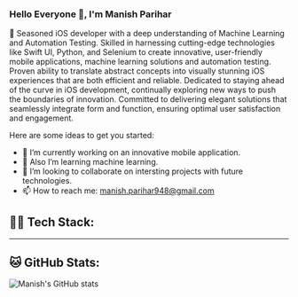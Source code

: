 ### Hello Everyone 👋, I'm Manish Parihar

📱 Seasoned iOS developer with a deep understanding of Machine Learning and Automation Testing. Skilled in harnessing cutting-edge technologies like Swift UI, Python, and Selenium to create innovative, user-friendly mobile applications, machine learning solutions and automation testing. Proven ability to translate abstract concepts into visually stunning iOS experiences that are both efficient and reliable. Dedicated to staying ahead of the curve in iOS development, continually exploring new ways to push the boundaries of innovation. Committed to delivering elegant solutions that seamlessly integrate form and function, ensuring optimal user satisfaction and engagement.

Here are some ideas to get you started:
- 🔭 I’m currently working on an innovative mobile application.
- 🌱 Also I’m learning machine learning.
- 👯 I’m looking to collaborate on intersting projects with future technologies.
- 📫 How to reach me: manish.parihar948@gmail.com

## 🧑‍💻 Tech Stack:
----------------


## 🐱 GitHub Stats:
![Manish's GitHub stats](https://github-readme-stats.vercel.app/api?username=manishparihar948&show_icons=true&theme=dark)


<!--[![Manish's GitHub stats](https://github-readme-stats.vercel.app/api?username=manishparihar948)](https://github.com/manishparihar948/github-readme-stats)-->
<!--[![Top Langs](https://github-readme-stats.vercel.app/api/top-langs/?username=manishparihar948)](https://github.com/manishparihar948/github-readme-stats) -->
